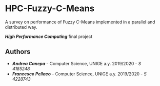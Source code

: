 # HPC-Fuzzy-C-Means
A survey on performance of Fuzzy C-Means implemented in a parallel and distributed way.

***High Performance Computing*** final project

## Authors
* **<i>Andrea Canepa</i>** - Computer Science, UNIGE a.y. 2019/2020 - *S 4185248*
* **<i>Francesco Pellaco</i>** - Computer Science, UNIGE a.y. 2019/2020 - *S 4228743*
